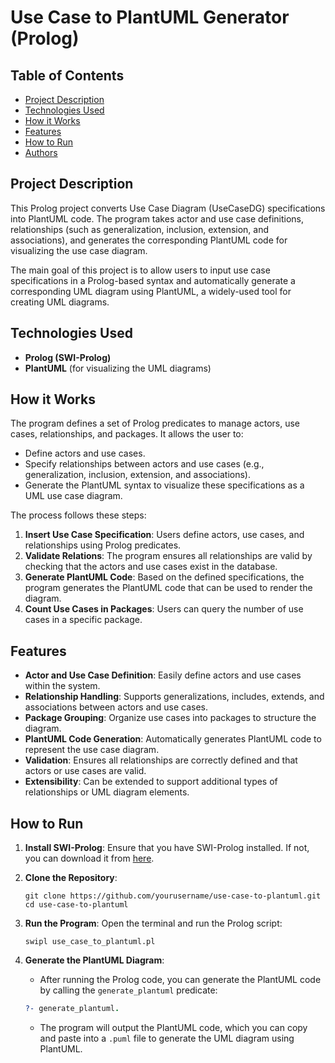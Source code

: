 # Use Case to PlantUML Generator (Prolog)

## Table of Contents

- [Project Description](#project-description)
- [Technologies Used](#technologies-used)
- [How it Works](#how-it-works)
- [Features](#features)
- [How to Run](#how-to-run)
- [Authors](#authors)

## Project Description

This Prolog project converts Use Case Diagram (UseCaseDG) specifications into PlantUML code. The program takes actor and use case definitions, relationships (such as generalization, inclusion, extension, and associations), and generates the corresponding PlantUML code for visualizing the use case diagram.

The main goal of this project is to allow users to input use case specifications in a Prolog-based syntax and automatically generate a corresponding UML diagram using PlantUML, a widely-used tool for creating UML diagrams.

## Technologies Used

- **Prolog (SWI-Prolog)**
- **PlantUML** (for visualizing the UML diagrams)

## How it Works

The program defines a set of Prolog predicates to manage actors, use cases, relationships, and packages. It allows the user to:
- Define actors and use cases.
- Specify relationships between actors and use cases (e.g., generalization, inclusion, extension, and associations).
- Generate the PlantUML syntax to visualize these specifications as a UML use case diagram.

The process follows these steps:
1. **Insert Use Case Specification**: Users define actors, use cases, and relationships using Prolog predicates.
2. **Validate Relations**: The program ensures all relationships are valid by checking that the actors and use cases exist in the database.
3. **Generate PlantUML Code**: Based on the defined specifications, the program generates the PlantUML code that can be used to render the diagram.
4. **Count Use Cases in Packages**: Users can query the number of use cases in a specific package.

## Features

- **Actor and Use Case Definition**: Easily define actors and use cases within the system.
- **Relationship Handling**: Supports generalizations, includes, extends, and associations between actors and use cases.
- **Package Grouping**: Organize use cases into packages to structure the diagram.
- **PlantUML Code Generation**: Automatically generates PlantUML code to represent the use case diagram.
- **Validation**: Ensures all relationships are correctly defined and that actors or use cases are valid.
- **Extensibility**: Can be extended to support additional types of relationships or UML diagram elements.

## How to Run

1. **Install SWI-Prolog**: Ensure that you have SWI-Prolog installed. If not, you can download it from [here](https://www.swi-prolog.org/Download.html).

2. **Clone the Repository**:
    ```
    git clone https://github.com/yourusername/use-case-to-plantuml.git
    cd use-case-to-plantuml
    ```

3. **Run the Program**:
    Open the terminal and run the Prolog script:
    ```
    swipl use_case_to_plantuml.pl
    ```

4. **Generate the PlantUML Diagram**:
    - After running the Prolog code, you can generate the PlantUML code by calling the `generate_plantuml` predicate:
    ```prolog
    ?- generate_plantuml.
    ```

    - The program will output the PlantUML code, which you can copy and paste into a `.puml` file to generate the UML diagram using PlantUML.
